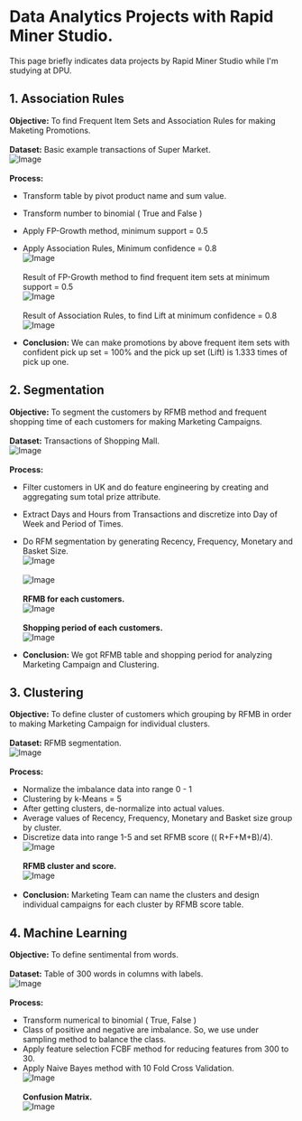 # Data Analytics Projects with Rapid Miner Studio.
This page briefly indicates data projects by Rapid Miner Studio while I'm studying at DPU.<br />

## 1. Association Rules
**Objective:** To find Frequent Item Sets and Association Rules for making Maketing Promotions.<br /><br />
**Dataset:** Basic example transactions of Super Market.<br />
![Image](https://github.com/Pakkawatk/portfolio/blob/gh-pages/img/rap_asso1.PNG?raw=true)<br /><br />
**Process:**
- Transform table by pivot product name and sum value.<br />
- Transform number to binomial ( True and False )<br />
- Apply FP-Growth method, minimum support = 0.5<br />
- Apply Association Rules, Minimum confidence = 0.8<br />
![Image](https://github.com/Pakkawatk/portfolio/blob/gh-pages/img/rap_asso2.PNG?raw=true)<br /><br />
Result of FP-Growth method to find frequent item sets at minimum support = 0.5<br />
![Image](https://github.com/Pakkawatk/portfolio/blob/gh-pages/img/rap_asso3.PNG?raw=true)<br /><br />
Result of Association Rules, to find Lift at minimum confidence = 0.8<br /> 
![Image](https://github.com/Pakkawatk/portfolio/blob/gh-pages/img/rap_asso4.PNG?raw=true)<br />

- **Conclusion:** We can make promotions by above frequent item sets with confident pick up set = 100% and the pick up set (Lift) is 1.333 times of pick up one.<br />

## 2. Segmentation
**Objective:** To segment the customers by RFMB method and frequent shopping time of each customers for making Marketing Campaigns.<br /><br />
**Dataset:** Transactions of Shopping Mall.<br />
![Image](https://github.com/Pakkawatk/portfolio/blob/gh-pages/img/rap_rfm1.PNG?raw=true)<br /><br />
**Process:**
- Filter customers in UK and do feature engineering by creating and aggregating sum total prize attribute.<br />
- Extract Days and Hours from Transactions and discretize into Day of Week and Period of Times.<br />
- Do RFM segmentation by generating Recency, Frequency, Monetary and Basket Size.<br />
![Image](https://github.com/Pakkawatk/portfolio/blob/gh-pages/img/rap_rfm2.PNG?raw=true)<br /><br />
![Image](https://github.com/Pakkawatk/portfolio/blob/gh-pages/img/rap_rfm2_1.PNG?raw=true)<br /><br />
**RFMB for each customers.**<br />
![Image](https://github.com/Pakkawatk/portfolio/blob/gh-pages/img/rap_rfm3.PNG?raw=true)<br /><br />
**Shopping period of each customers.**<br />
![Image](https://github.com/Pakkawatk/portfolio/blob/gh-pages/img/rap_rfm4.PNG?raw=true)<br />

- **Conclusion:** We got RFMB table and shopping period for analyzing Marketing Campaign and Clustering.<br />

## 3. Clustering
**Objective:** To define cluster of customers which grouping by RFMB in order to making Marketing Campaign for individual clusters.<br /><br />
**Dataset:** RFMB segmentation.<br />
![Image](https://github.com/Pakkawatk/portfolio/blob/gh-pages/img/rap_clus1.PNG?raw=true)<br /><br />
**Process:**
- Normalize the imbalance data into range 0 - 1<br />
- Clustering by k-Means = 5<br />
- After getting clusters, de-normalize into actual values.
- Average values of Recency, Frequency, Monetary and Basket size group by cluster.
- Discretize data into range 1-5 and set RFMB score (( R+F+M+B)/4).
![Image](https://github.com/Pakkawatk/portfolio/blob/gh-pages/img/rap_clus2.PNG?raw=true)<br /><br />
**RFMB cluster and score.**<br />
![Image](https://github.com/Pakkawatk/portfolio/blob/gh-pages/img/rap_clus4.PNG?raw=true)<br /><br />
- **Conclusion:** Marketing Team can name the clusters and design individual campaigns for each cluster by RFMB score table.<br />

## 4. Machine Learning
**Objective:** To define sentimental from words.<br /><br />
**Dataset:** Table of 300 words in columns with labels.<br />
![Image](https://github.com/Pakkawatk/portfolio/blob/gh-pages/img/rap_ML1.PNG?raw=true)<br /><br />
**Process:**
- Transform numerical to binomial ( True, False )<br />
- Class of positive and negative are imbalance. So, we use under sampling method to balance the class.<br />
- Apply feature selection FCBF method for reducing features from 300 to 30.<br />
- Apply Naive Bayes method with 10 Fold Cross Validation.<br />
![Image](https://github.com/Pakkawatk/portfolio/blob/gh-pages/img/rap_ML2.PNG?raw=true)<br /><br />
**Confusion Matrix.**<br />
![Image](https://github.com/Pakkawatk/portfolio/blob/gh-pages/img/rap_ML3.PNG?raw=true)<br /><br />
